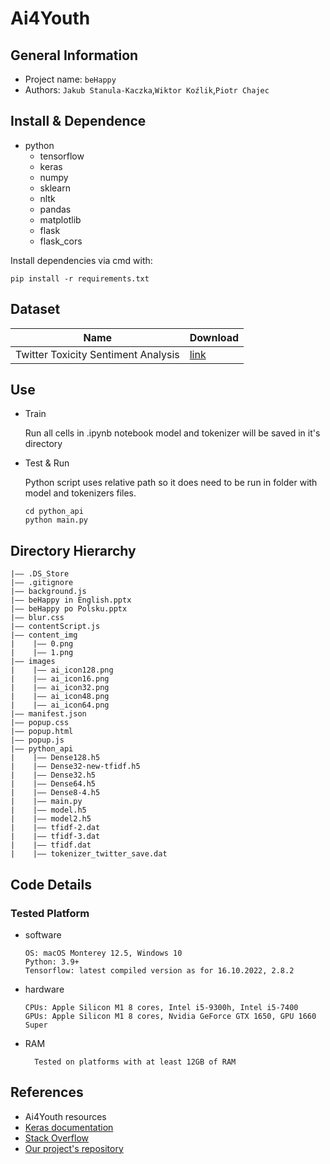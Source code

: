 Ai4Youth
===
## General Information
- Project name:  `beHappy`
- Authors:  `Jakub Stanula-Kaczka`,`Wiktor Koźlik`,`Piotr Chajec`


## Install & Dependence
- python
    - tensorflow
    - keras
    - numpy
    - sklearn
    - nltk
    - pandas
    - matplotlib
    - flask
    - flask_cors

Install dependencies via cmd with:

```pip install -r requirements.txt``` 

## Dataset
| Name | Download |
| ---      | ---   |
| Twitter Toxicity Sentiment Analysis | [link](https://www.kaggle.com/datasets/ashwiniyer176/toxic-tweets-dataset) |

## Use
- Train
  
  Run all cells in .ipynb notebook model 
  and tokenizer will be saved in it's directory
- Test & Run
 
    Python script uses relative path so it does need to be run in folder with model and tokenizers files. 

      cd python_api
      python main.py
  

## Directory Hierarchy
```
|—— .DS_Store
|—— .gitignore
|—— background.js
|—— beHappy in English.pptx
|—— beHappy po Polsku.pptx
|—— blur.css
|—— contentScript.js
|—— content_img
|    |—— 0.png
|    |—— 1.png
|—— images
|    |—— ai_icon128.png
|    |—— ai_icon16.png
|    |—— ai_icon32.png
|    |—— ai_icon48.png
|    |—— ai_icon64.png
|—— manifest.json
|—— popup.css
|—— popup.html
|—— popup.js
|—— python_api
|    |—— Dense128.h5
|    |—— Dense32-new-tfidf.h5
|    |—— Dense32.h5
|    |—— Dense64.h5
|    |—— Dense8-4.h5
|    |—— main.py
|    |—— model.h5
|    |—— model2.h5
|    |—— tfidf-2.dat
|    |—— tfidf-3.dat
|    |—— tfidf.dat
|    |—— tokenizer_twitter_save.dat
```
## Code Details
### Tested Platform
- software
  ```
  OS: macOS Monterey 12.5, Windows 10
  Python: 3.9+
  Tensorflow: latest compiled version as for 16.10.2022, 2.8.2
  ```
- hardware
  ```
  CPUs: Apple Silicon M1 8 cores, Intel i5-9300h, Intel i5-7400
  GPUs: Apple Silicon M1 8 cores, Nvidia GeForce GTX 1650, GPU 1660 Super
  ```
- RAM
  ```
    Tested on platforms with at least 12GB of RAM
  ```

## References
- Ai4Youth resources
- [Keras documentation](https://keras.io)
- [Stack Overflow](https://stackoverflow.com)
- [Our project's repository](https://github.com/Jakub-S-K/beHappy-Ai4Youth)  
